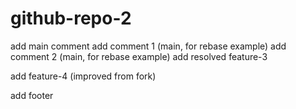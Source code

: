 # github-repo-2

add main comment
add comment 1 (main, for rebase example)
add comment 2 (main, for rebase example)
add resolved feature-3

add feature-4 (improved from fork)

add footer
